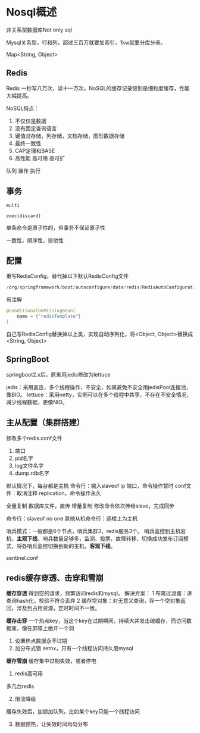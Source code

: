 

# Nosql概述

非关系型数据库Not only sql

Mysql关系型，行和列，超过三百万就要加索引，1kw就要分库分表。

Map<String, Object>

## Redis

Redis 一秒写八万次，读十一万次，NoSQL的缓存记录级别是细粒度缓存，性能大幅提高。

NoSQL特点：

1. 不仅仅是数据
2. 没有固定查询语言
3. 键值对存储，列存储，文档存储，图形数据存储
4. 最终一致性
5. CAP定理和BASE
6. 高性能 高可用 高可扩

队列 操作 执行

## 事务

```
multi

exec(discard)
```

单条命令是原子性的，但事务不保证原子性

一致性，顺序性，排他性

## 配置

重写RedisConfig，替代掉以下默认RedisConfig文件

```java
/org/springframework/boot/autoconfigure/data/redis/RedisAutoConfiguration.java
```

有注解

```java
@ConditionalOnMissingBean(
    name = {"redisTemplate"}
)
```

自己写RedisConfig替换掉以上类，实现自动序列化，将<Object, Object>替换成<String, Object>

## SpringBoot

springboot2.x后，原来用jedis修改为lettuce

jedis：采用直连，多个线程操作，不安全，如果避免不安全用jedisPool连接池，像BIO。
lettuce：采用netty，实例可以在多个线程中共享，不存在不安全情况，减少线程数据，更像NIO。

## 主从配置（集群搭建）

修改多个redis.conf文件

1. 端口
2. pid名字
3. log文件名字
4. dump.rdb名字

默认情况下，每台都是主机
命令行：输入slaveof ip 端口，命令操作暂时
conf文件：取消注释 replication，命令操作永久

全量复制 数据库文件，直传
增量复制 修改命令依次传给slave，完成同步

命令行：slaveof no one
其他从机命令行：选楼上为主机

哨兵模式：一般都是6个节点，哨兵集群3，redis服务3个。
哨兵监控到主机宕机，**主观下线**，哨兵数量足够多，监测、投票，故障转移，切换成功发布订阅模式，将各哨兵监控切换到新的主机，**客观下线**。

sentinel.conf

## redis缓存穿透、击穿和雪崩

**缓存穿透** 得到空的请求，频繁访问redis和mysql。
解决方案：
1 布隆过滤器：讲查询hash化，校验不符合丢弃
2 缓存空对象：对无意义查询，存一个空对象返回，涉及到占用资源，定时时间不一致。

**缓存击穿**
一个热点key，当这个key在过期瞬间，持续大并发击破缓存，而访问数据库，像在屏障上凿开一个洞

1. 设置热点数据永不过期
2. 加分布式锁 setnx，只有一个线程访问持久层mysql

**缓存雪崩**
缓存集中过期失效，或者停电

1. redis高可用

多几台redis

2. 限流降级

缓存失效后，加锁加队列，比如某个key只能一个线程访问

3. 数据预热，让失效时间均匀分布